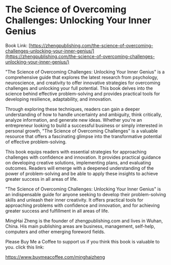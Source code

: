 # The Science of Overcoming Challenges: Unlocking Your Inner Genius

Book Link: [https://zhengpublishing.com/the-science-of-overcoming-challenges-unlocking-your-inner-genius/](https://zhengpublishing.com/the-science-of-overcoming-challenges-unlocking-your-inner-genius/)

"The Science of Overcoming Challenges: Unlocking Your Inner Genius" is a comprehensive guide that explores the latest research from psychology, neuroscience, and creativity to offer innovative strategies for overcoming challenges and unlocking your full potential. This book delves into the science behind effective problem-solving and provides practical tools for developing resilience, adaptability, and innovation.

Through exploring these techniques, readers can gain a deeper understanding of how to handle uncertainty and ambiguity, think critically, analyze information, and generate new ideas. Whether you're an entrepreneur looking to build a successful business or simply interested in personal growth, "The Science of Overcoming Challenges" is a valuable resource that offers a fascinating glimpse into the transformative potential of effective problem-solving.

This book equips readers with essential strategies for approaching challenges with confidence and innovation. It provides practical guidance on developing creative solutions, implementing plans, and evaluating outcomes. Readers will emerge with a deepened understanding of the power of problem-solving and be able to apply these insights to achieve greater success in all areas of life.

"The Science of Overcoming Challenges: Unlocking Your Inner Genius" is an indispensable guide for anyone seeking to develop their problem-solving skills and unleash their inner creativity. It offers practical tools for approaching problems with confidence and innovation, and for achieving greater success and fulfillment in all areas of life.

MingHai Zheng is the founder of zhengpublishing.com and lives in Wuhan, China. His main publishing areas are business, management, self-help, computers and other emerging foreword fields.

Please Buy Me a Coffee to support us if you think this book is valuable to you. click this link:

https://www.buymeacoffee.com/minghaizheng
